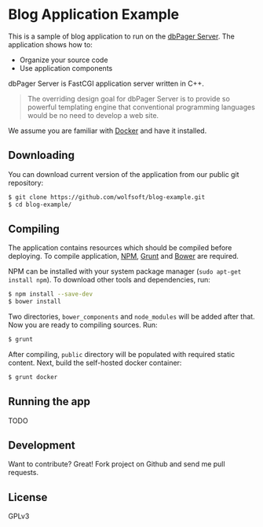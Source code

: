 # Blog Application Example

This is a sample of blog application to run on the [dbPager Server]. The application shows how to:

  - Organize your source code
  - Use application components

dbPager Server is FastCGI application server written in C++. 

> The overriding design goal for dbPager Server is to provide
> so powerful templating engine that conventional programming
> languages would be no need to develop a web site.

We assume you are familiar with [Docker] and have it installed.

## Downloading

You can download current version of the application from our public git repository:

```sh
$ git clone https://github.com/wolfsoft/blog-example.git
$ cd blog-example/
```

## Compiling

The application contains resources which should be compiled before deploying. To compile application, [NPM], [Grunt] and [Bower] are required.

NPM can be installed with your system package manager (`sudo apt-get install npm`). To download other tools and dependencies, run:

```sh
$ npm install --save-dev
$ bower install
```

Two directories, `bower_components` and `node_modules` will be added after that. Now you are ready to compiling sources. Run:

```sh
$ grunt
```

After compiling, `public` directory will be populated with required static content. Next, build the self-hosted docker container:

```sh
$ grunt docker
```

## Running the app

TODO

## Development

Want to contribute? Great! Fork project on Github and send me pull requests.

## License

GPLv3

[//]: #
   [dbPager Server]: <https://dbpager.com/>
   [Docker]: <https://docker.io/>
   [Grunt]: <http://gruntjs.com/>
   [Bower]: <http://bower.io/>
   [NPM]: <https://www.npmjs.com/>
